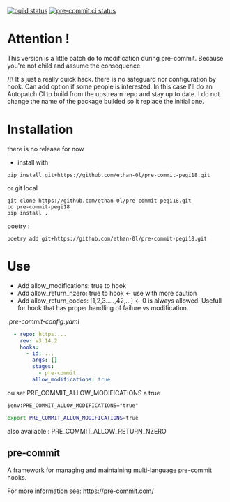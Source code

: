 [![build status](https://github.com/pre-commit/pre-commit/actions/workflows/main.yml/badge.svg)](https://github.com/pre-commit/pre-commit/actions/workflows/main.yml)
[![pre-commit.ci status](https://results.pre-commit.ci/badge/github/pre-commit/pre-commit/main.svg)](https://results.pre-commit.ci/latest/github/pre-commit/pre-commit/main)

# Attention !
This version is a little patch do to modification during pre-commit. Because you're not child and assume the consequence.

/!\ It's just a really quick hack. there is no safeguard nor configuration by hook. Can add option if some people is interested. In this case I'll do an Autopatch CI to build from the upstream repo and stay up to date. I do not change the name of the package builded so it replace the initial one.

# Installation

there is no release for now
- install with
```
pip install git+https://github.com/ethan-0l/pre-commit-pegi18.git
```

or git local
```
git clone https://github.com/ethan-0l/pre-commit-pegi18.git
cd pre-commit-pegi18
pip install .
```
poetry :
```
poetry add git+https://github.com/ethan-0l/pre-commit-pegi18.git
```

# Use
- Add allow_modifications: true to hook
- Add allow_return_nzero: true to hook <- use with more caution
- Add allow_return_codes: [1,2,3.....,42,...] <- 0 is always allowed. Usefull for hook that has proper handling of failure vs modification.


*.pre-commit-config.yaml*
```yaml
  - repo: https....
    rev: v3.14.2
    hooks:
      - id: ...
        args: []
        stages:
          - pre-commit
        allow_modifications: true
```
ou set PRE_COMMIT_ALLOW_MODIFICATIONS a true
```pwsh
$env:PRE_COMMIT_ALLOW_MODIFICATIONS="true"
```
```bash
export PRE_COMMIT_ALLOW_MODIFICATIONS=true
```
also available : PRE_COMMIT_ALLOW_RETURN_NZERO
## pre-commit

A framework for managing and maintaining multi-language pre-commit hooks.

For more information see: https://pre-commit.com/
